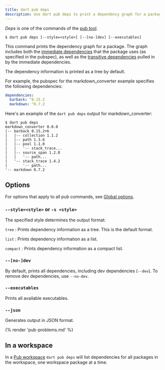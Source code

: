 ```yaml
---
title: dart pub deps
description: Use dart pub deps to print a dependency graph for a package.
---
```


_Deps_ is one of the commands of the [pub tool](/tools/pub/cmd).

```plaintext
$ dart pub deps [--style=<style>] [--[no-]dev] [--executables]
```

This command prints the dependency graph for a package.
The graph includes both the
[immediate dependencies](/tools/pub/glossary#immediate-dependency)
that the package uses (as specified in the pubspec), as well as the
[transitive dependencies](/tools/pub/glossary#transitive-dependency)
pulled in by the immediate dependencies.

The dependency information is printed as a tree by default.

For example, the pubspec for the markdown_converter example specifies
the following dependencies:

```yaml
dependencies:
  barback: ^0.15.2
  markdown: ^0.7.2
```

Here's an example of the `dart pub deps` output for markdown_converter:

```console
$ dart pub deps
markdown_converter 0.0.0
|-- barback 0.15.2+6
|   |-- collection 1.1.2
|   |-- path 1.3.6
|   |-- pool 1.1.0
|   |   '-- stack_trace...
|   |-- source_span 1.2.0
|   |   '-- path...
|   '-- stack_trace 1.4.2
|       '-- path...
'-- markdown 0.7.2
```

## Options

For options that apply to all pub commands, see
[Global options](/tools/pub/cmd#global-options).

### `--style=<style>` or `-s <style>`

The specified style determines the output format:

`tree`
: Prints dependency information as a tree. This is the 
  default format.

`list`
: Prints dependency information as a list.

`compact`
: Prints dependency information as a compact list.

### `--[no-]dev`

By default, prints all dependencies, 
including dev dependencies (`--dev`).
To remove dev dependencies, use `--no-dev`.

### `--executables`

Prints all available executables.

### `--json`

Generates output in JSON format.


{% render 'pub-problems.md' %}

## In a workspace

In a [Pub workspace](/tools/pub/workspaces) `dart pub deps` will list
dependencies for all packages in the workspace, one workspace package at a time.